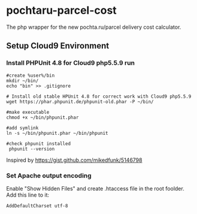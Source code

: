 # pochtaru-parcel-cost
The php wrapper for the new pochta.ru/parcel delivery cost calculator.

## Setup Cloud9 Environment

### Install PHPUnit 4.8 for Cloud9 php5.5.9 run
```
#create %user%/bin
mkdir ~/bin/
echo "bin" >> .gitignore

# Install old stable HPUnit 4.8 for correct work with Cloud9 php5.5.9
wget https://phar.phpunit.de/phpunit-old.phar -P ~/bin/

#make executable
chmod +x ~/bin/phpunit.phar

#add symlink
ln -s ~/bin/phpunit.phar ~/bin/phpunit

#check phpunit installed
 phpunit --version
 ```
 
Inspired by https://gist.github.com/mikedfunk/5146798

### Set Apache output encoding 
Enable "Show Hidden Files" and create .htaccess file in the root foolder. 
Add this line to it:
```
AddDefaultCharset utf-8
```
    